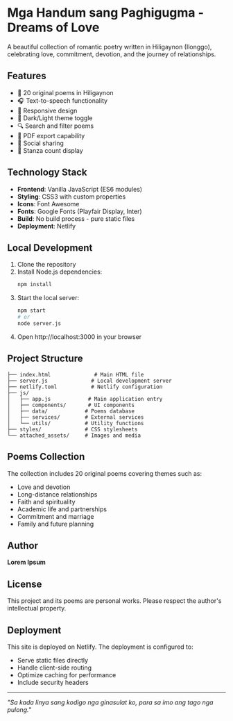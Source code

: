 # Mga Handum sang Paghigugma - Dreams of Love

A beautiful collection of romantic poetry written in Hiligaynon (Ilonggo), celebrating love, commitment, devotion, and the journey of relationships.

## Features

- 🌟 20 original poems in Hiligaynon
- 🎧 Text-to-speech functionality
- 📱 Responsive design
- 🌙 Dark/Light theme toggle
- 🔍 Search and filter poems
- 📄 PDF export capability
- 📱 Social sharing
- 🎯 Stanza count display

## Technology Stack

- **Frontend**: Vanilla JavaScript (ES6 modules)
- **Styling**: CSS3 with custom properties
- **Icons**: Font Awesome
- **Fonts**: Google Fonts (Playfair Display, Inter)
- **Build**: No build process - pure static files
- **Deployment**: Netlify

## Local Development

1. Clone the repository
2. Install Node.js dependencies:
   ```bash
   npm install
   ```
3. Start the local server:
   ```bash
   npm start
   # or
   node server.js
   ```
4. Open http://localhost:3000 in your browser

## Project Structure

```
├── index.html              # Main HTML file
├── server.js              # Local development server
├── netlify.toml           # Netlify configuration
├── js/
│   ├── app.js            # Main application entry
│   ├── components/       # UI components
│   ├── data/            # Poems database
│   ├── services/        # External services
│   └── utils/           # Utility functions
├── styles/              # CSS stylesheets
└── attached_assets/     # Images and media
```

## Poems Collection

The collection includes 20 original poems covering themes such as:
- Love and devotion
- Long-distance relationships
- Faith and spirituality
- Academic life and partnerships
- Commitment and marriage
- Family and future planning

## Author

**Lorem Ipsum**

## License

This project and its poems are personal works. Please respect the author's intellectual property.

## Deployment

This site is deployed on Netlify. The deployment is configured to:
- Serve static files directly
- Handle client-side routing
- Optimize caching for performance
- Include security headers

---

*"Sa kada linya sang kodigo nga ginasulat ko, para sa imo ang tago nga pulong."*
